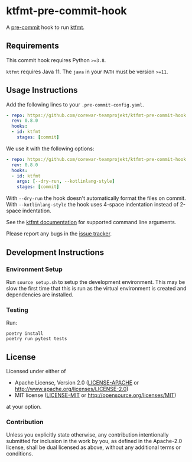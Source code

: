 # ktfmt-pre-commit-hook
A [pre-commit](https://pre-commit.com/) hook to run [ktfmt](https://github.com/facebookincubator/ktfmt).

## Requirements

This commit hook requires Python `>=3.8`.

`ktfmt` requires Java 11. The `java` in your `PATH` must be version `>=11`.

## Usage Instructions

Add the following lines to your `.pre-commit-config.yaml`.

```yaml
- repo: https://github.com/corewar-teamprojekt/ktfmt-pre-commit-hook
  rev: 0.8.0
  hooks:
  - id: ktfmt
    stages: [commit]
```

We use it with the following options:
```yaml
- repo: https://github.com/corewar-teamprojekt/ktfmt-pre-commit-hook
  rev: 0.8.0
  hooks:
  - id: ktfmt
    args: [--dry-run, --kotlinlang-style]
    stages: [commit]
```

With `--dry-run` the hook doesn't automatically format the files on commit.  
With `--kotlinlang-style` the hook uses 4-space indentation instead of 2-space indentation.  

See the [ktfmt documentation](https://facebookincubator.github.io/ktfmt/) for supported command line arguments.

Please report any bugs in the [issue tracker](https://github.com/davehadley/ktfmt-pre-commit-hook/issues).

## Development Instructions

### Environment Setup

Run `source setup.sh` to setup the development environment.
This may be slow the first time that this is run as the virtual environment is created
and dependencies are installed.

### Testing

Run:

```
poetry install
poetry run pytest tests
```

## License

Licensed under either of

 * Apache License, Version 2.0
   ([LICENSE-APACHE](LICENSE-APACHE) or http://www.apache.org/licenses/LICENSE-2.0)
 * MIT license
   ([LICENSE-MIT](LICENSE-MIT) or http://opensource.org/licenses/MIT)

at your option.

### Contribution

Unless you explicitly state otherwise, any contribution intentionally submitted for inclusion in the work by you, as defined in the Apache-2.0 license, shall be dual licensed as above, without any additional terms or conditions.
